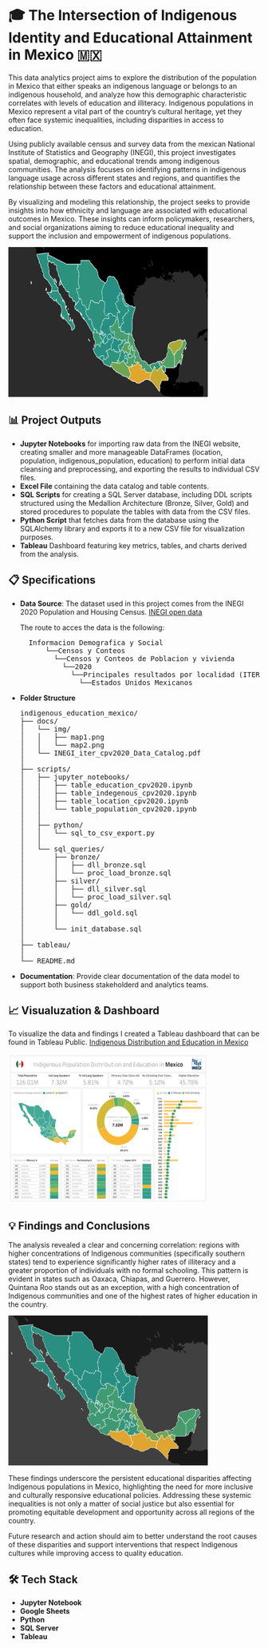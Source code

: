 # 🎓 The Intersection of Indigenous Identity and Educational Attainment in Mexico 🇲🇽

This data analytics project aims to explore the distribution of the population in Mexico that either speaks an indigenous language or belongs to an indigenous household, and analyze how this demographic characteristic correlates with levels of education and illiteracy. Indigenous populations in Mexico represent a vital part of the country’s cultural heritage, yet they often face systemic inequalities, including disparities in access to education.

Using publicly available census and survey data from the mexican National Institute of Statistics and Geography (INEGI), this project investigates spatial, demographic, and educational trends among indigenous communities. The analysis focuses on identifying patterns in indigenous language usage across different states and regions, and quantifies the relationship between these factors and educational attainment.

By visualizing and modeling this relationship, the project seeks to provide insights into how ethnicity and language are associated with educational outcomes in Mexico. These insights can inform policymakers, researchers, and social organizations aiming to reduce educational inequality and support the inclusion and empowerment of indigenous populations.

<img src="https://github.com/Maurici-oh/data_analyst_portfolio/blob/1de38015fb8c6a088af97fa75dc650fd0aedadb8/indigenous_education_mexico/docs/img/map2.png" alt="alt text" width="400" height="300">

## 📊 Project Outputs
* **Jupyter Notebooks** for importing raw data from the INEGI website, creating smaller and more manageable DataFrames (location, population, indigenous_population, education) to perform initial data cleansing and preprocessing, and exporting the results to individual CSV files.
* **Excel File** containing the data catalog and table contents.
* **SQL Scripts** for creating a SQL Server database, including DDL scripts structured using the Medallion Architecture (Bronze, Silver, Gold) and stored procedures to populate the tables with data from the CSV files.
* **Python Script** that fetches data from the database using the SQLAlchemy library and exports it to a new CSV file for visualization purposes.
* **Tableau** Dashboard featuring key metrics, tables, and charts derived from the analysis.

## 📋 Specifications

* **Data Source**: The dataset used in this project comes from the INEGI 2020 Population and Housing Census.
[INEGI open data](https://www.inegi.org.mx/datosabiertos/)

  The route to acces the data is the following:

  <pre>
    Informacion Demografica y Social
        └──Censos y Conteos 
          └──Censos y Conteos de Poblacion y vivienda 
            └──2020  
              └──Principales resultados por localidad (ITER) 
                └──Estados Unidos Mexicanos
  </pre>
  
* **Folder Structure**
  <pre>
  indigenous_education_mexico/  
  ├── docs/ 
  │   └── img/
  │   │   ├── map1.png
  │   │   └── map2.png
  │   └── INEGI_iter_cpv2020_Data_Catalog.pdf
  │
  ├── scripts/
  │   ├── jupyter_notebooks/  
  │   │   ├── table_education_cpv2020.ipynb
  │   │   ├── table_indegenous_cpv2020.ipynb
  │   │   ├── table_location_cpv2020.ipynb
  │   │   └── table_population_cpv2020.ipynb
  │   │
  │   ├── python/ 
  │   │   └── sql_to_csv_export.py
  │   │
  │   └── sql_queries/ 
  │       ├── bronze/ 
  │       │   ├── dll_bronze.sql
  │       │   └── proc_load_bronze.sql
  │       ├── silver/ 
  │       │   ├── dll_silver.sql
  │       │   └── proc_load_silver.sql
  │       ├── gold/ 
  │       │   └── ddl_gold.sql
  │       │
  │       └── init_database.sql
  │
  ├── tableau/
  │
  └── README.md
  </pre>

* **Documentation**: Provide clear documentation of the data model to support both business stakeholderd and analytics teams.

## 📈 Visualuzation & Dashboard
To visualize the data and findings I created a Tableau dashboard that can be found in Tableau Public.
[Indigenous Distribution and Education in Mexico](https://public.tableau.com/views/Indigenous_Population_Distribution_and_Education/IndigenousDashboard?:language=en-US&:sid=&:redirect=auth&:display_count=n&:origin=viz_share_link)

<img src="https://github.com/Maurici-oh/data_analyst_portfolio/blob/3e5c6d626a374452760efad17a6d5db8806f8523/indigenous_education_mexico/docs/img/Indigenous_Dashboard.png" alt="alt text" width="400" height="300">

## 💡 Findings and Conclusions
The analysis revealed a clear and concerning correlation: regions with higher concentrations of Indigenous communities (specifically southern states) tend to experience significantly higher rates of illiteracy and a greater proportion of individuals with no formal schooling. This pattern is evident in states such as Oaxaca, Chiapas, and Guerrero. However, Quintana Roo stands out as an exception, with a high concentration of Indigenous communities and one of the highest rates of higher education in the country.

<img src="https://github.com/Maurici-oh/data_analyst_portfolio/blob/d702f69228991b618245b81071595504573cf833/indigenous_education_mexico/docs/img/map3.png" alt="alt text" width="400" height="300">

These findings underscore the persistent educational disparities affecting Indigenous populations in Mexico, highlighting the need for more inclusive and culturally responsive educational policies. Addressing these systemic inequalities is not only a matter of social justice but also essential for promoting equitable development and opportunity across all regions of the country.

Future research and action should aim to better understand the root causes of these disparities and support interventions that respect Indigenous cultures while improving access to quality education.

## 🛠️ Tech Stack

* **Jupyter Notebook**
* **Google Sheets**
* **Python** 
* **SQL Server**  
* **Tableau**  



